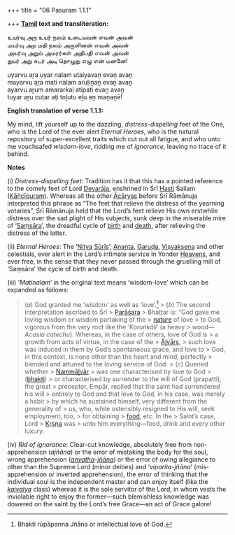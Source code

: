 +++
title = "06 Pasuram 1.1.1"

+++
**[Tamil](/definition/tamil#history "show Tamil definitions") text and transliteration:**

உயர்வு அற உயர் நலம் உடையவன் எவன் அவன்  
மயர்வு அற மதி நலம் அருளினன் எவன் அவன்  
அயர்வு அறும் அமரர்கள் அதிபதி எவன் அவன்  
துயர் அறு சுடர் அடி தொழுது எழு என் மனனே!

uyarvu aṟa uyar nalam uṭaiyavaṉ evaṉ avaṉ  
mayarvu aṟa mati nalam aruḷiṉaṉ evaṉ avaṉ  
ayarvu aṟum amararkaḷ atipati evaṉ avaṉ  
tuyar aṟu cuṭar aṭi toḻutu eḻu eṉ maṉaṉē!

**English translation of verse 1.1.1:**

My mind, lift yourself up to the dazzling, *distress-dispelling* feet of the One, who is the Lord of the ever alert *Eternal Heroes*, who is the natural repository of super-excellent traits which cut out all fatigue, and who unto me vouchsafed *wisdom-love*, ridding me of *ignorance*, leaving no trace of it behind.

**Notes**

\(i\) *Distress-dispelling feet*: Tradition has it that this has a pointed reference to the comely feet of Lord [Devarāja](/definition/devaraja#vaishnavism "show Devarāja definitions"), enshrined in Śrī [Hasti](/definition/hastin#history "show Hasti definitions") Śailam ([Kāñcīpuram](/definition/kancipura#vaishnavism "show Kāñcīpuram definitions")). Whereas all the other [Ācāryas](/definition/acarya#vaishnavism "show Ācāryas definitions") before Śrī Rāmānuja interpreted this phrase as “The feet that relieve the distress of the yearning votaries”, Śrī Rāmānuja held that the Lord’s feet relieve His own erstwhile distress over the sad plight of His subjects, sunk deep in the miserable mire of ‘[Saṃsāra](/definition/samsara#history "show Saṃsāra definitions")’, the dreadful cycle of [birth](/definition/birth#history "show birth definitions") and [death](/definition/death#history "show death definitions"), after relieving the distress of the latter.

\(ii\) *Eternal Heroes*: The ‘[Nitya](/definition/nitya#vaishnavism "show Nitya definitions") [Sūrīs](/definition/suri#history "show Sūrīs definitions")’, [Ananta](/definition/ananta#vaishnavism "show Ananta definitions"), [Garuḍa](/definition/garuda#vaishnavism "show Garuḍa definitions"), [Viṣvaksena](/definition/vishvaksena#vaishnavism "show Viṣvaksena definitions") and other celestials, ever alert in the Lord’s intimate service in Yonder [Heavens](/definition/heaven#history "show Heavens definitions"), and ever free, in the sense that they never passed through the gruelling mill of ‘Saṃsāra’ the cycle of birth and death.

\(iii\) ‘*Matinalam*’ in the original text means ‘wisdom-love’ which can be expanded as follows:

> (*a*) God granted me ‘wisdom’ as well as ‘love’.[^1] >
> (*b*) The second interpretation ascribed to Śrī > [Parāśara](/definition/parashara#history "show Parāśara definitions") > Bhaṭṭar is: “God gave me loving wisdom or wisdom partaking of the > [nature](/definition/nature#history "show nature definitions") of love > to God, vigorous from the very root like the ‘*Karuṅkāli*’ (a heavy > wood—*Acasia catechu*). Whereas, in the case of others, love of God is > a growth from acts of virtue, in the case of the > [Āḻvārs](/definition/aḻvar#vaishnavism "show Āḻvārs definitions"), > such love was induced in them by God’s spontaneous grace, and love to > God, in this context, is none other than the heart and mind, perfectly > blended and attuned to the loving service of God. >
> (*c*) Queried whether > [Nammāḻvār](/definition/nammaḻvar#vaishnavism "show Nammāḻvār definitions") > was one characterised by love to God > ([bhakti](/definition/bhakti#vaishnavism "show bhakti definitions")) > or characterised by surrender to the will of God (prapatti), the great > preceptor, Empār, replied that the saint had surrendered his will > entirely to God and that love to God, in his case, was merely a habit > by which he sustained himself, very different from the generality of > us, who, while ostensibly resigned to His will, seek employment, too, > for obtaining > [food](/definition/food#history "show food definitions"), etc. In the > Saint’s case, Lord > [Kṛṣṇa](/definition/krishna#vaishnavism "show Kṛṣṇa definitions") was > unto him everything—food, drink and every other luxury.

[^1]:  Bhakti rūpāpanna Jñāna or intellectual love of God.

\(iv\) *Rid of ignorance*: Clear-cut knowledge, absolutely free from non-apprehensicn (*ajñāna*) or the error of mistaking the body for the soul, wrong apprehension (*[anyatha](/definition/anyatha#history "show anyatha definitions")-[jñāna](/definition/jnana#vaishnavism "show jñāna definitions")*) or the error of owing allegiance to other than the Supreme Lord (minor deities) and ‘*viparita-jñāna*’ (mis-apprehension or inverted apprehension), the error of thinking that the individual soul is the independent master and can enjoy itself (like the *[kaivalya](/definition/kaivalya#vaishnavism "show kaivalya definitions")* class) whereas it is the sole servitor of the Lord, in whom vests the inviolable right to enjoy the former—such blemishless knowledge was dowered on the saint by the Lord’s free Grace—an act of Grace galore!




